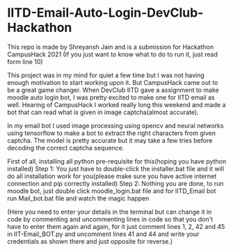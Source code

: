 # IITD-Email-Auto-Login-DevClub-Hackathon
This repo is made by Shreyansh Jain and is a submission for Hackathon CampusHack 2021
(If you just want to know what to do to run it, just read form line 10)

This project was in my mind for quiet a few time but I was not having enough motivation to start working upon it. But CampusHack came out to be a great game changer.
When DevClub IITD gave a assignment to make moodle auto login bot, I was pretty excited to make one for IITD email as well. Hearing of CampusHack I worked really long this weekend and made a bot that can read what is given in image captcha(almost accurate).

In my email bot I used image processing using opencv and neural networks using tensorflow to make a bot to extract the right characters from given captcha. The model is pretty accurate but it may take a few tries before decoding the correct captcha sequence.

First of all, installing all python pre-requisite for this(hoping you have python installed)
Step 1: You just have to double-click the installer.bat file and it will do all installation work for you(please make sure you have active internet connection and pip correctly installed)
Step 2: Nothing you are done, to run moodle bot, just double click moodle_login.bat file and for IITD_Email bot run Mail_bot.bat file and watch the magic happen

(Here you need to enter your details in the terminal but can change it in code by commenting and uncommenting lines in code so that you don't have to enter them again and again, for it just comment lines 1, 2, 42 and 45 in IIT-Email_BOT.py and uncomment lines 41 and 44 and write your credentials as shown there and just opposite for reverse.)
